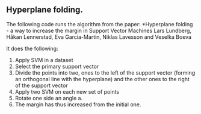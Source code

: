## Hyperplane folding.

The following code runs the algorithm from the paper:
*Hyperplane folding - a way to increase the margin in Support Vector Machines
Lars Lundberg, Håkan Lennerstad, Eva Garcia-Martin, Niklas Lavesson and Veselka Boeva

It does the following:
1. Apply SVM in a dataset
2. Select the primary support vector
3. Divide the points into two, ones to the left of the support vector (forming an orthogonal line with the hyperplane) and the other ones to the right of the support vector
4. Apply two SVM on each new set of points
5. Rotate one side an angle a. 
6. The margin has thus increased from the initial one.
